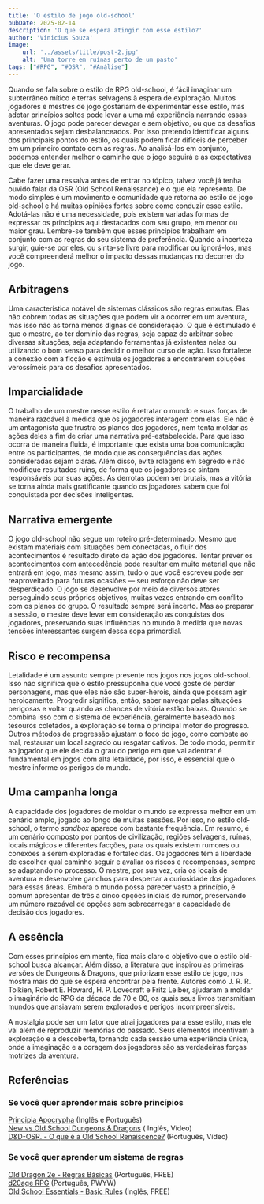 ```yaml
---
title: 'O estilo de jogo old-school'
pubDate: 2025-02-14
description: 'O que se espera atingir com esse estilo?'
author: 'Vinicius Souza'
image:
    url: '../assets/title/post-2.jpg'
    alt: 'Uma torre em ruínas perto de um pasto'
tags: ["#RPG", "#OSR", "#Análise"]
---
```

Quando se fala  sobre o estilo de RPG old-school, é fácil imaginar um subterrâneo mítico e terras selvagens à espera de exploração. Muitos jogadores e mestres de jogo gostariam de experimentar esse estilo, mas adotar princípios soltos pode levar a uma má experiência narrando essas aventuras. O jogo pode parecer devagar e sem objetivo, ou que os desafios apresentados sejam desbalanceados. Por isso pretendo identificar alguns dos principais pontos do estilo, os quais podem ficar difíceis de perceber em um primeiro contato com as regras. Ao analisá-los em conjunto, podemos entender melhor o caminho que o jogo seguirá e as expectativas que ele deve gerar.

Cabe fazer uma ressalva antes de entrar no tópico, talvez você já tenha ouvido falar da OSR (Old School Renaissance) e o que ela representa. De modo simples é um movimento e comunidade que retorna ao estilo de jogo old-school e há muitas opiniões fortes sobre como conduzir esse estilo. Adotá-las não é uma necessidade, pois existem variadas formas de expressar os princípios aqui destacados com seu grupo, em menor ou maior grau. Lembre-se também que esses princípios trabalham em conjunto com as regras do seu sistema de preferência. Quando a incerteza surgir, guie-se por eles, ou sinta-se livre para modificar ou ignorá-los, mas você compreenderá melhor o impacto dessas mudanças no decorrer do jogo. 

## Arbitragens

Uma característica notável de sistemas clássicos são regras enxutas. Elas não cobrem todas as situações que podem vir a ocorrer em um aventura, mas isso não as torna menos dignas de consideração. O que é estimulado é que o mestre, ao ter domínio das regras, seja capaz de arbitrar sobre diversas situações, seja adaptando ferramentas já existentes nelas ou utilizando o bom senso para decidir o melhor curso de ação. Isso fortalece a conexão com a ficção e estimula os jogadores a encontrarem soluções verossímeis para os desafios apresentados.

## Imparcialidade

O trabalho de um mestre nesse estilo é retratar o mundo e suas forças de maneira razoável à medida que os jogadores interagem com  elas. Ele não é um antagonista que frustra os planos dos jogadores, nem tenta moldar as ações deles a fim de criar uma narrativa pré-estabelecida. Para que isso ocorra de maneira fluida, é importante que exista uma boa comunicação entre os participantes, de modo que as consequências das ações consideradas sejam claras. Além disso, evite rolagens em segredo e não modifique resultados ruins, de forma que os jogadores se sintam responsáveis por suas ações. As derrotas podem ser brutais, mas a vitória se torna ainda mais gratificante quando os jogadores sabem que foi conquistada por decisões inteligentes.

## Narrativa emergente

O jogo old-school não segue um roteiro pré-determinado. Mesmo que existam materiais com situações bem conectadas, o fluir dos acontecimentos é resultado direto da ação dos jogadores. Tentar prever os acontecimentos com antecedência pode resultar em muito material que não entrará em jogo, mas mesmo assim, tudo o que você escreveu pode ser reaproveitado para futuras ocasiões — seu esforço não deve ser desperdiçado. O jogo se desenvolve por meio de diversos atores perseguindo seus próprios objetivos, muitas vezes entrando em conflito com os planos do grupo. O resultado sempre será incerto. Mas ao preparar a sessão, o mestre deve levar em consideração as conquistas dos jogadores, preservando suas influências no mundo à medida que novas tensões interessantes surgem dessa sopa primordial.

## Risco e recompensa

Letalidade é um assunto sempre presente nos jogos nos jogos old-school. Isso não significa que o estilo pressuponha que você goste de perder personagens, mas que eles não são super-herois, ainda que possam agir heroicamente. Progredir significa, então, saber navegar pelas situações perigosas e voltar quando as chances de vitória estão baixas. Quando se combina isso com o sistema de experiência, geralmente baseado nos tesouros coletados, a exploração se torna o principal motor do progresso. Outros métodos de progressão ajustam o foco do jogo, como combate ao mal, restaurar um local sagrado ou resgatar cativos. De todo modo, permitir ao jogador que ele decida o grau do perigo em que vai adentrar é fundamental em jogos com alta letalidade, por isso, é essencial que o mestre informe os perigos do mundo.

## Uma campanha longa

A capacidade dos jogadores de moldar o mundo se expressa melhor em um cenário amplo, jogado ao longo de muitas sessões. Por isso, no estilo old-school, o termo *sandbox* aparece com bastante frequência. Em resumo, é um cenário composto por pontos de civilização, regiões selvagens, ruínas, locais mágicos e diferentes facções, para os quais existem rumores ou conexões a serem exploradas e fortalecidas. Os jogadores têm a liberdade de escolher qual caminho seguir e avaliar os riscos e recompensas, sempre se adaptando no processo. O mestre, por sua vez, cria os locais de aventura e desenvolve ganchos para despertar a curiosidade dos jogadores para essas áreas. Embora o mundo possa parecer vasto a princípio, é comum apresentar de três a cinco opções iniciais de rumor, preservando um número razoável de opções sem sobrecarregar a capacidade de decisão dos jogadores.

## A essência

Com esses princípios em mente, fica mais claro o objetivo que o estilo old-school busca alcançar. Além disso, a literatura que inspirou as primeiras versões de Dungeons & Dragons, que priorizam esse estilo de jogo, nos mostra mais do que se espera encontrar pela frente. Autores como J. R. R. Tolkien, Robert E. Howard, H. P. Lovecraft e Fritz Leiber, ajudaram a moldar o imaginário do RPG da década de 70 e 80, os quais seus livros transmitiam mundos que ansiavam serem explorados e perigos incompreensíveis. 

A nostalgia pode ser um fator que atrai jogadores para esse estilo, mas ele vai além de reproduzir memórias do passado. Seus elementos incentivam a exploração e a descoberta, tornando cada sessão uma experiência única, onde a imaginação e a coragem dos jogadores são as verdadeiras forças motrizes da aventura.

## Referências

### Se você quer aprender mais sobre princípios

[Principia Apocrypha](https://lithyscaphe.blogspot.com/p/principia-apocrypha.html) (Inglês e Português)  
[New vs Old School Dungeons & Dragons](https://youtu.be/K6iISkYMl18?si=9qbZmciXT_YEzT5F) ( Inglês, Vídeo)  
[D\&D-OSR. \- O que é a Old School Renaiscence?](https://www.youtube.com/watch?v=l0SWkd-WCgw) (Português, Vídeo) 

### Se você quer aprender um sistema de regras

[Old Dragon 2e \- Regras Básicas](https://olddragon.com.br/livros/lb1)  (Português, FREE)  
[d20age RPG](https://caramelojogos.itch.io/d20age-rpg) (Português, PWYW)  
[Old School Essentials \- Basic Rules](https://www.drivethrurpg.com/pt/product/272802/old-school-essentials-basic-rules) (Inglês, FREE)